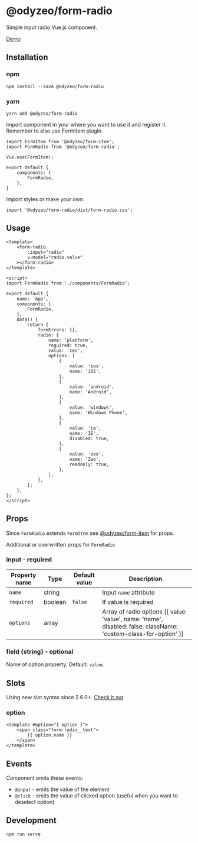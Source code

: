 # @odyzeo/form-radio

Simple input radio Vue.js component.

<a href="https://form-radio-durmstrangd.vercel.app/" target="_blank">Demo</a>

## Installation

### npm

```
npm install --save @odyzeo/form-radio
```

### yarn

```
yarn add @odyzeo/form-radio
```

Import component in your where you want to use it and register it.
Remember to also use FormItem plugin.

```
import FormItem from '@odyzeo/form-item';
import FormRadio from '@odyzeo/form-radio';

Vue.use(FormItem);

export default {
    components: {
        FormRadio,
    },
}
```

Import styles or make your own.

```
import '@odyzeo/form-radio/dist/form-radio.css';
```

## Usage

```
<template>
    <form-radio
        :input="radio"
        v-model="radio.value"
    ></form-radio>
</template>
```

```
<script>
import FormRadio from './components/FormRadio';

export default {
    name: 'App',
    components: {
        FormRadio,
    },
    data() {
        return {
            formErrors: {},
            radio: {
                name: 'platform',
                required: true,
                value: 'zeo',
                options: [
                    {
                        value: 'ios',
                        name: 'iOS',
                    },
                    {
                        value: 'android',
                        name: 'Android',
                    },
                    {
                        value: 'windows',
                        name: 'Windows Phone',
                    },
                    {
                        value: 'ie',
                        name: 'IE',
                        disabled: true,
                    },
                    {
                        value: 'zeo',
                        name: 'Zeo',
                        readonly: true,
                    },
                ],
            },
        };
    },
};
</script>
```

## Props

Since `FormRadio` extends `FormItem` see [@odyzeo/form-item](https://www.npmjs.com/package/@odyzeo/form-item) for props.

Additional or overwritten props for `FormRadio`

### input - required
| Property name | Type | Default value | Description |
| ------------- | ---- | ------------- | ----------- |
| `name` | string | | Input `name` attribute |
| `required` | boolean | `false` | If value is required |
| `options` | array | | Array of radio options [{ value: 'value', name: 'name', disabled: false, className: 'custom-class-for-option' }] |

### field {string} - optional
Name of option property. Default: `value`.

## Slots
Using new slot syntax since 2.6.0+. [Check it out](https://vuejs.org/v2/guide/components-slots.html).

### option
```vue
<template #option="{ option }">
    <span class="form-radio__text">
        {{ option.name }}
    </span>
</template>
```

## Events
Component emits these events:
- `@input` - emits the value of the element
- `@click` - emits the value of clicked option (useful when you want to deselect option)

## Development

```
npm run serve
```

